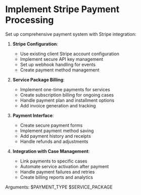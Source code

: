 # Implement Stripe Payment Processing

Set up comprehensive payment system with Stripe integration:

1. **Stripe Configuration**:
   - Use existing client Stripe account configuration
   - Implement secure API key management
   - Set up webhook handling for events
   - Create payment method management

2. **Service Package Billing**:
   - Implement one-time payments for services
   - Create subscription billing for ongoing cases
   - Handle payment plan and installment options
   - Add invoice generation and tracking

3. **Payment Interface**:
   - Create secure payment forms
   - Implement payment method saving
   - Add payment history and receipts
   - Handle refunds and adjustments

4. **Integration with Case Management**:
   - Link payments to specific cases
   - Automate service activation after payment
   - Handle payment failures and retries
   - Create billing reports and analytics

Arguments: $PAYMENT_TYPE $SERVICE_PACKAGE
